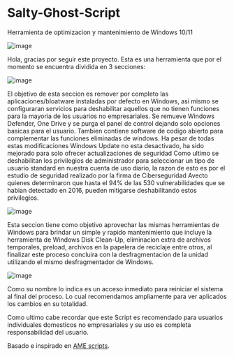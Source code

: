 # Salty-Ghost-Script
Herramienta de optimizacion y mantenimiento de Windows 10/11

![image](https://user-images.githubusercontent.com/108878822/178404340-f8d0ab64-99b9-4402-85fb-795db5c6b282.png)


Hola, gracias por seguir este proyecto. 
Esta es una herramienta que por el momento se encuentra dividida en 3 secciones:

![image](https://user-images.githubusercontent.com/108878822/178405557-15047753-bce5-471d-8f1f-69ac068bbcd8.png)

El objetivo de esta seccion es remover por completo las aplicaciones/bloatware instaladas por defecto en Windows, asi mismo se configuraran servicios para deshabilitar aquellos que no tienen funciones para la mayoria de los usuarios no empresariales. Se remueve Windows Defender, One Drive y se purga el panel de control dejando solo opciones basicas para el usuario. Tambien contiene software de codigo abierto para complementar las funciones eliminadas de windows. 
Ha pesar de todas estas modificaciones Windows Update no esta desactivado, ha sido mejorado para solo ofrecer actualizaciones de seguridad Como ultimo se deshabilitan los privilegios de administrador para seleccionar un tipo de usuario standard en nuestra cuenta de uso diario, la razon de esto es por el estudio de seguridad realizado por la firma de Ciberseguridad Avecto quienes determinaron que hasta el 94% de las 530 vulnerabilidades que se habian detectado en 2016, pueden mitigarse deshabilitando estos privilegios.

![image](https://user-images.githubusercontent.com/108878822/178405587-58f7b6be-0b84-4b72-800f-cf40a1611bb8.png)

Esta seccion tiene como objetivo aprovechar las mismas herramientas de Windows para brindar un simple y rapido mantenimiento que incluye la herramienta de Windows Disk Clean-Up, eliminacion extra de archivos temporales, preload, archivos en la papelera de reciclaje entre otros, al finalizar este proceso concluira con la desfragmentacion de la unidad utilizando el mismo desfragmentador de Windows.

![image](https://user-images.githubusercontent.com/108878822/178405610-d05fcf0a-b0f8-4603-809b-0f2aac3c64df.png)

Como su nombre lo indica es un acceso inmediato para reiniciar el sistema al final del proceso. Lo cual recomendamos ampliamente para ver aplicados los cambios en su totalidad.

Como ultimo cabe recordar que este Script es recomendado para usuarios individuales domesticos no empresariales y su uso es completa responsabilidad del usuario.

Basado e inspirado en [AME scripts](https://git.ameliorated.info/lucid/scripts). 
